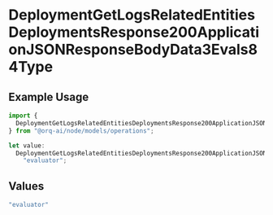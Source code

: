 # DeploymentGetLogsRelatedEntitiesDeploymentsResponse200ApplicationJSONResponseBodyData3Evals84Type

## Example Usage

```typescript
import {
  DeploymentGetLogsRelatedEntitiesDeploymentsResponse200ApplicationJSONResponseBodyData3Evals84Type,
} from "@orq-ai/node/models/operations";

let value:
  DeploymentGetLogsRelatedEntitiesDeploymentsResponse200ApplicationJSONResponseBodyData3Evals84Type =
    "evaluator";
```

## Values

```typescript
"evaluator"
```